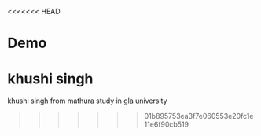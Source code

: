 <<<<<<< HEAD
# Demo
khushi singh 
=======
khushi singh from mathura study in gla university
>>>>>>> 01b895753ea3f7e060553e20fc1e11e6f90cb519
